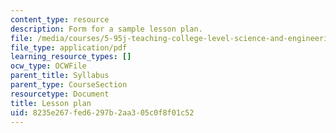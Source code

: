 ```yaml
---
content_type: resource
description: Form for a sample lesson plan.
file: /media/courses/5-95j-teaching-college-level-science-and-engineering-spring-2009/8235e267fed6297b2aa305c0f8f01c52_MIT5_95js09_res01.pdf
file_type: application/pdf
learning_resource_types: []
ocw_type: OCWFile
parent_title: Syllabus
parent_type: CourseSection
resourcetype: Document
title: Lesson plan
uid: 8235e267-fed6-297b-2aa3-05c0f8f01c52
---
```

